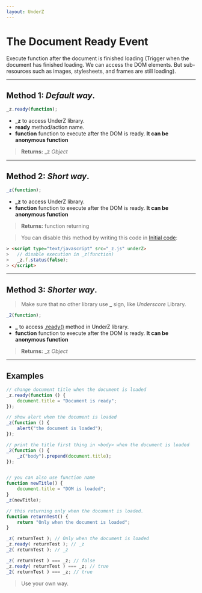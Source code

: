 ```yaml
---
layout: UnderZ
---
```

# The Document Ready Event
Execute function after the document is finished loading (Trigger when the document has finished loading. We can access the DOM elements. But sub-resources such as images, stylesheets, and frames are still loading).


***


## Method 1: _Default way_.

```js
_z.ready(function);
```
* **_z** to access UnderZ library.
* **ready** method/action name.
* **function** function to execute after the DOM is ready. **It can be anonymous function**

> **Returns:** \_z _Object_


***


## Method 2: _Short way_.

```js
_z(function);
```
* **_z** to access UnderZ library.
* **function** function to execute after the DOM is ready. **It can be anonymous function**

> **Returns:** function returning

> You can disable this method by writing this code in [Initial code](https://hlack.github.io/UnderZ/How_to#how-to-initiate-the-code-when-the-library-starts-):
> 
```html
> <script type="text/javascript" src="_z.js" underZ>
> 	// disable execution in _z(function)
> 	_z.f.status(false);
> </script>
```


***


## Method 3: _Shorter way_.
> Make sure that no other library use **\_** sign, like _Underscore_ Library.

```js
_2(function);
```
* **_** to access [.ready()](https://hlack.github.io/UnderZ/-ready()#method-1-default-way) method in UnderZ library.
* **function** function to execute after the DOM is ready. **It can be anonymous function**

> **Returns:** \_z _Object_


***


## Examples

```js
// change document title when the document is loaded
_z.ready(function () {
	document.title = "Document is ready";
});

// show alert when the document is loaded
_z(function () {
	alert("the document is loaded");
});

// print the title first thing in <body> when the document is loaded
_2(function () {
	_z("body").prepend(document.title);
});


// you can also use function name
function newTitle() {
	document.title = "DOM is loaded";
}
_z(newTitle);

// this returning only when the document is loaded.
function returnTest() {
	return "Only when the document is loaded";
}

_z( returnTest ); // Only when the document is loaded
_z.ready( returnTest ); // _z
_2( returnTest ); // _z

_z( returnTest ) === _z; // false
_z.ready( returnTest ) === _z; // true
_2( returnTest ) === _z; // true
```

> Use your own way.
